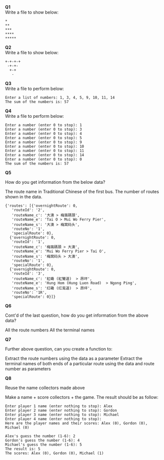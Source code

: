 **Q1**
<br>
Write a file to show below:

```
*
**
***
****
*****
```

**Q2**
<br>
Write a file to show below:

```
+-+-+-+
 -+-+-
  +-+
   -
```

**Q3**
<br>
Write a file to perform below:

```
Enter a list of numbers: 1, 3, 4, 5, 9, 10, 11, 14
The sum of the numbers is: 57
```

**Q4**
<br>
Write a file to perform below:

```
Enter a number (enter 0 to stop): 1
Enter a number (enter 0 to stop): 3
Enter a number (enter 0 to stop): 4
Enter a number (enter 0 to stop): 5
Enter a number (enter 0 to stop): 9
Enter a number (enter 0 to stop): 10
Enter a number (enter 0 to stop): 11
Enter a number (enter 0 to stop): 14
Enter a number (enter 0 to stop): 0
The sum of the numbers is: 57
```

**Q5**

How do you get information from the below data?

The route name in Traditional Chinese of the first bus.
The number of routes shown in the data.

```
{'routes': [{'overnightRoute': 0,
   'routeId': '2',
   'routeName_c': '大澳 > 梅窩碼頭',
   'routeName_e': 'Tai O > Mui Wo Ferry Pier',
   'routeName_s': '大澳 > 梅窝码头',
   'routeNo': '1',
   'specialRoute': 0},
  {'overnightRoute': 0,
   'routeId': '1',
   'routeName_c': '梅窩碼頭 > 大澳',
   'routeName_e': 'Mui Wo Ferry Pier > Tai O',
   'routeName_s': '梅窝码头 > 大澳',
   'routeNo': '1',
   'specialRoute': 0},
  {'overnightRoute': 0,
   'routeId': '3',
   'routeName_c': '紅磡 (紅鸞道)  > 昂坪',
   'routeName_e': 'Hung Hom (Hung Luen Road)  > Ngong Ping',
   'routeName_s': '红磡 (红鸾道)  > 昂坪',
   'routeNo': '1R',
   'specialRoute': 0}]}
```

**Q6**

Cont'd of the last question, how do you get information from the above data?

All the route numbers
All the terminal names

**Q7**

Further above question, can you create a function to:

Extract the route numbers using the data as a parameter
Extract the terminal names of both ends of a particular route using the data and route number as parameters

**Q8**

Reuse the name collectors made above

Make a name + score collectors + the game. The result should be as follow:

```
Enter player 1 name (enter nothing to stop): Alex
Enter player 2 name (enter nothing to stop): Gordon
Enter player 3 name (enter nothing to stop): Michael
Enter player 4 name (enter nothing to stop):
Here are the player names and their scores: Alex (0), Gordon (0), Michael (0)

Alex's guess the number (1-6): 2
Gordon's guess the number (1-6): 4
Michael's guess the number (1-6): 5
The result is: 5
The scores: Alex (0), Gordon (0), Michael (1)
```
